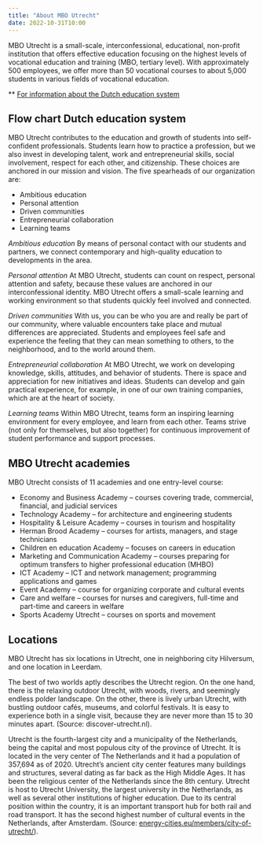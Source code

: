 ```yaml
---
title: "About MBO Utrecht"
date: 2022-10-31T10:00
---
```


MBO Utrecht is a small-scale, interconfessional, educational, non-profit institution that offers effective education focusing on the highest levels of vocational education and training (MBO, tertiary level). With approximately 500 employees, we offer more than 50 vocational courses to about 5,000 students in various fields of vocational education.

** [For information about the Dutch education system](https://www.nuffic.nl/en)

## Flow chart Dutch education system
MBO Utrecht contributes to the education and growth of students into self-confident professionals. Students learn how to practice a profession, but we also invest in developing talent, work and entrepreneurial skills, social involvement, respect for each other, and citizenship. These choices are anchored in our mission and vision. The five spearheads of our organization are:

* Ambitious education
* Personal attention
* Driven communities
* Entrepreneurial collaboration
* Learning teams

*Ambitious education*
By means of personal contact with our students and partners, we connect contemporary and high-quality education to developments in the area.

*Personal attention*
At MBO Utrecht, students can count on respect, personal attention and safety, because these values ​​are anchored in our interconfessional identity. MBO Utrecht offers a small-scale learning and working environment so that students quickly feel involved and connected.

*Driven communities*
With us, you can be who you are and really be part of our community, where valuable encounters take place and mutual differences are appreciated. Students and employees feel safe and experience the feeling that they can mean something to others, to the neighborhood, and to the world around them.

*Entrepreneurial collaboration*
At MBO Utrecht, we work on developing knowledge, skills, attitudes, and behavior of students. There is space and appreciation for new initiatives and ideas. Students can develop and gain practical experience, for example, in one of our own training companies, which are at the heart of society.

*Learning teams*
Within MBO Utrecht, teams form an inspiring learning environment for every employee, and learn from each other. Teams strive (not only for themselves, but also together) for continuous improvement of student performance and support processes.

## MBO Utrecht academies
MBO Utrecht consists of 11 academies and one entry-level course:

* Economy and Business Academy – courses covering trade, commercial, financial, and judicial services
* Technology Academy – for architecture and engineering students
* Hospitality & Leisure Academy – courses in tourism and hospitality
* Herman Brood Academy – courses for artists, managers, and stage technicians
* Children en education Academy – focuses on careers in education
* Marketing and Communication Academy – courses preparing for optimum transfers to higher professional education (MHBO)
* ICT Academy – ICT and network management; programming applications and games
* Event Academy – course for organizing corporate and cultural events
* Care and welfare – courses for nurses and caregivers, full-time and part-time and careers in welfare
* Sports Academy Utrecht – courses on sports and movement

## Locations
MBO Utrecht has six locations in Utrecht, one in neighboring city Hilversum, and one location in Leerdam.

The best of two worlds aptly describes the Utrecht region. On the one hand, there is the relaxing outdoor Utrecht, with woods, rivers, and seemingly endless polder landscape. On the other, there is lively urban Utrecht, with bustling outdoor cafés, museums, and colorful festivals. It is easy to experience both in a single visit, because they are never more than 15 to 30 minutes apart. (Source: discover-utrecht.nl).

Utrecht is the fourth-largest city and a municipality of the Netherlands, being the capital and most populous city of the province of Utrecht. It is located in the very center of The Netherlands and it had a population of 357,694 as of 2020. Utrecht’s ancient city center features many buildings and structures, several dating as far back as the High Middle Ages. It has been the religious center of the Netherlands since the 8th century. Utrecht is host to Utrecht University, the largest university in the Netherlands, as well as several other institutions of higher education. Due to its central position within the country, it is an important transport hub for both rail and road transport. It has the second highest number of cultural events in the Netherlands, after Amsterdam. (Source: [energy-cities.eu/members/city-of-utrecht/](energy-cities.eu/members/city-of-utrecht/)).

